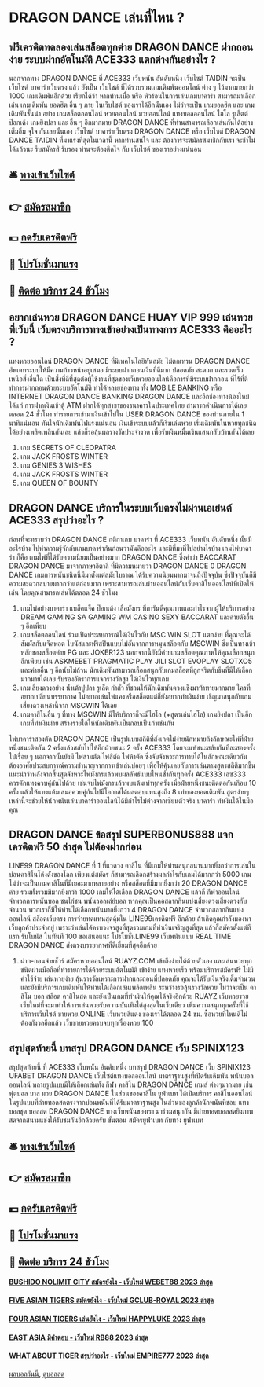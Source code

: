 # DRAGON DANCE เล่นที่ไหน ?
## ฟรีเครดิตทดลองเล่นสล็อตทุกค่าย DRAGON DANCE ฝากถอนง่าย ระบบฝากอัตโนมัติ ACE333 แตกต่างกันอย่างไร ?
นอกจากทาง DRAGON DANCE ที่ ACE333 เว็บพนัน อันดับหนึ่ง เว็บไซต์ TAIDIN จะเป็น เว็บไซต์ บาคาร่าเว็บตรง แล้ว ยังเป็น เว็บไซต์ ที่ได้รวบรวมเกมเดิมพันออนไลน์ ต่าง ๆ ไว้มากมายกว่า 1000 เกมเดิมพันอีกด้วย เรียกได้ว่า หากท่านเบื่อ หรือ หัวร้อนในการเล่นเกมบาคาร่า สามารถมาเลือกเล่น เกมเดิมพัน ยอดฮิต อื่น ๆ ภาย ในเว็บไซต์ ของเราได้อีกนั้นเอง ไม่ว่าจะเป็น เกมยอดฮิต และ เกมเดิมพันชั้นนำ อย่าง เกมสล็อตออนไลน์ หวยออนไลน์ มวยออนไลน์ แทงบอลออนไลน์ ไฮโล รูเล็ตต์ ป๊อกเด้ง เกมยิงปลา และ อื่น ๆ อีกมากมาย DRAGON DANCE ที่ท่านสามารถเลือกเล่นกันได้อย่างเต็มอิ่ม จุใจ กันเลยนั้นเอง เว็บไซต์ บาคาร่าเว็บตรง DRAGON DANCE หรือ เว็บไซต์ DRAGON DANCE TAIDIN ที่มาแรงที่สุดในเวลานี้ หากท่านสนใจ และ ต้องการจะสมัครสมาชิกกับเรา จะช้าไม่ได้แล้วนะ รีบสมัครสิ รับรอง ท่านจะต้องติดใจ กับ เว็บไซต์ ของเราอย่างแน่นอน

## 🛎 [ทางเข้าเว็บไซต์](https://bit.ly/3SdLNi2)
## 👉 [สมัครสมาชิก](https://bit.ly/3SdLNi2)
## 💵 [กดรับเครดิตฟรี](https://bit.ly/3dyRKHj)
## 👑 [โปรโมชั่นมาแรง](https://bit.ly/3dyRKHj)
## 📱 [ติดต่อ บริการ 24 ชัวโมง](https://bit.ly/3dyRKHj)

## อยากเล่นหวย DRAGON DANCE HUAY VIP 999 เล่นหวยที่เว็บนี้ เว็บตรงบริการทางเข้าอย่างเป็นทางการ ACE333 คืออะไร ?
แทงหวยออนไลน์ DRAGON DANCE ที่มีเทคโนโลยีทันสมัย ไม่ตกเทรน DRAGON DANCE อัพเดทระบบให้มีความก้าวหน้าอยู่เสมอ มีระบบฝากถอนเงินที่ดีมาก ปลอดภัย สะดวก และรวดเร็วเหนือสิ่งอื่นใด เป็นสิ่งที่ดีที่สุดต่อผู้ใช้งานที่สุดของเว็บหวยออนไลน์คือการที่มีระบบฝากถอน ที่ไร้ที่ติ ทำการฝากถอนด้วยระบบอัตโนมัติ ทำได้หลายช่องทาง ทั้ง MOBILE BANKING หรือ INTERNET DRAGON DANCE BANKING DRAGON DANCE และอีกช่องทางน้องใหม่ได้แก่ การฝากเงินเข้าตู้ ATM ฝากได้ทุกสาขาของธนาคารในประเทศไทย สามารถดำเนินการได้เลยตลอด 24 ชั่วโมง ทำรายการเข้ามาเงินเข้าไปใน USER DRAGON DANCE ของท่านภายใน 1 นาทีแน่นอน ทันใจนักเดิมพันไฟแรงแน่นอน เงินเข้าระบบแล้วก็เริ่มเล่นหวย เริ่มเดิมพันในหวยทุกชนิดได้อย่างเพลิดเพลินกันเลย แล้วก็รอลุ้นผลรางวัลประจำงวด เพื่อรับเงินหมื่นเงินแสนกลับบ้านกันได้เลย
1. เกม SECRETS OF CLEOPATRA
2. เกม JACK FROSTS WINTER
3. เกม GENIES 3 WISHES
4. เกม JACK FROSTS WINTER
5. เกม QUEEN OF BOUNTY

## DRAGON DANCE บริการในระบบเว็บตรงไม่ผ่านเอเย่นต์ ACE333 สรุปว่าอะไร ?
ก่อนที่จะทราบว่า DRAGON DANCE กติกาเกม บาคาร่า ที่ ACE333 เว็บพนัน อันดับหนึ่ง นั้นมีอะไรบ้าง ไปทำความรู้จักกับเกมบาคาร่ากันก่อนว่ามันคืออะไร และมีที่มาที่ไปอย่างไรบ้าง เกมไพ่บาคาร่า ก็คือ เกมไพ่ที่ได้รับความนิยมเป็นอย่างมาก DRAGON DANCE ซึ่งคำว่า BACCARAT DRAGON DANCE มาจากภาษาอิตาลี ที่มีความหมายว่า DRAGON DANCE 0 DRAGON DANCE เกมการพนันชนิดนี้มีมาตั้งแต่สมัยโบราณ ได้รับความนิยมมากมาจนถึงปัจจุบัน ซึ่งปัจจุบันก็มีความสะดวกสบายมากกว่าแต่ก่อนมาก เพราะสามารถเล่นผ่านออนไลน์กับเว็บคาสิโนออนไลน์ที่เปิดให้เล่น โดยคุณสามารถเล่นได้ตลอด 24 ชั่วโมง
1. เกมไพ่อย่างบาคาร่า แบล็คแจ็ค ป๊อกเด้ง เสือมังกร ที่การันตีคุณภาพและกำไรจากผู้ให้บริการอย่าง DREAM GAMING SA GAMING WM CASINO SEXY BACCARAT และค่ายดังอื่น ๆ อีกเพียบ
2. เกมสล็อตออนไลน์ ร่วมเปิดประสบการณ์ได้เงินไวกับ MSC WIN SLOT แตกง่าย ที่คุณจะได้สัมผัสกับแจ็คพอต โบนัสและฟรีสปินแบบไม่อั้นจากการหมุนสล็อตกับ MSCWIN ซึ่งเป็นทางเข้าหลักของสล็อตค่าย PG และ JOKER123 นอกจากนี้ยังมีค่ายเกมสล็อตคุณภาพให้คุณเลือกสนุกอีกเพียบ เช่น ASKMEBET PRAGMATIC PLAY JILI SLOT EVOPLAY SLOTXO5 และค่ายอื่น ๆ อีกนับไม่ถ้วน นักเดิมพันสามารถเลือกสนุกกับเกมสล็อตที่ถูกจริตกับธีมที่มีให้เลือกมากมายได้เลย รับรองอัตราการแจกรางวัลสูง ได้เงินไวทุกเกม
3. เกมเสี่ยงดวงอย่าง น้ำเต้าปูปลา รูเล็ต กำถั่ว ที่ชวนให้นักเดิมพันดวงแข็งมาท้าทายมากมาย ใครที่อยากเปลี่ยนบรรยากาศ ไม่อยากเล่นไพ่แคงหรือสล็อตแต่ก็ยังอยากทำเงินง่าย เชิญมาสนุกกับเกมเสี่ยงดวงเหล่านี้จาก MSCWIN ได้เลย
4. เกมคาสิโนอื่น ๆ ที่ทาง MSCWIN มีให้บริการก็จะมีไฮโล (+สูตรเล่นไฮโล) เกมยิงปลา เป็นอีกเกมที่ทำเงินง่าย สร้างรายได้ให้นักเดิมพันเป็นกอบเป็นกำเช่นกัน

ไพ่บาคาร่าสองตัด DRAGON DANCE เป็นรูปแบบสถิติที่สังเกตไม่ง่ายนักหมายถึงลักษณะไพ่ที่ฝ่ายหนึ่งชนะติดกัน 2 ครั้งแล้วสลับไปให้อีกฝ่ายชนะ 2 ครั้ง ACE333 โดยจะแพ้ชนะสลับกันทีละสองครั้งไปเรื่อย ๆ นอกจากนั้นยังมี ไพ่สามตัด ไพ่สี่ตัด ไพ่ห้าตัด ซึ่งจับจังหวะการทายได้ในลักษณะเดียวกันต้องอาศัยประสบการณ์ความชำนาญจากการเข้าเล่นบ่อยๆ
เพื่อให้คุ้นเคยกับการเล่นตามสูตรสถิติมากขึ้นแนะนำว่าหลังจากสิ้นสุดจังหวะไพ่มังกรแล้วพบผลลัพธ์แบบไหนซ้ำกันทุกครั้ง ACE333 เอซ333 ควรดักแทงควบคู่กันไปด้วย เช่นจบไพ่มังกรแล้วพบแต้มเท่าทุกครั้ง เมื่อฝ่ายหนึ่งชนะติดต่อกันเกือบ 10 ครั้ง แล้วให้แทงแต้มเสมอควบคู่กันไปมีโอกาสได้ผลตอบแทนสูงถึง 8 เท่าของยอดเดิมพัน สูตรง่ายๆเหล่านี้จะช่วยให้นักพนันเล่นบาคาร่าออนไลน์ได้มีกำไรไม่ต่างจากเซียนตัวจริง บาคาร่า ทำเงินได้ในมือคุณ

## DRAGON DANCE ข้อสรุป SUPERBONUS888 แจกเครดิตฟรี 50 ล่าสุด ไม่ต้องฝากก่อน
LINE99 DRAGON DANCE ที่ 1 ที่แวดวง คาสิโน ที่มีเกมให้ท่านสนุกสนานมากยิ่งกว่าการเล่นใน บ่อนคาสิโนโด่งดังของโลก เพียงแต่สมัคร ก็สามารถเลือกสร้างผลกำไรกับเกมได้มากกว่า 5000 เกม ไม่ว่าจะเป็นเกมคาสิโนที่มีเยอะมากหลายอย่าง หรือสล็อตที่มีมากยิ่งกว่า 20 DRAGON DANCE ค่าย รวมทั้งรวมมีมากยิ่งกว่า 1000 เกมให้ได้เลือก DRAGON DANCE แล้วก็ กีฬาออนไลน์ จำพวกการพนันบอล ชนไก่ชน พนันวอลเล่ย์บอล หากคุณเป็นคอสลากกินแบ่งเสี่ยงดวงเสี่ยงดวงกับจำนวน พวกเราก็มีให้ท่านได้เลือกพนันมากยิ่งกว่า 4 DRAGON DANCE จำพวกสลากกินแบ่งออนไลน์ สล็อตเว็บตรง การจ่ายทดแทนสุดคุ้มใน LINE99เครดิตฟรี อีกด้วย ถ้าเกิดคุณกำลังมองหาเว็บลูกค้าประจำอยู่ เพราะว่าเล่นได้ครบวงจรสูงที่สุดรวมเกมที่ทำเงินเจริญสูงที่สุด แล้วก็สมัครตั้งแต่ทีแรก รับโบนัส ในทันที 100 ขอเสนอแนะ โปรโมชั่นLINE99 เว็บพนันแบบ REAL TIME DRAGON DANCE ส่งตรงบรรยากาศที่ดีเยี่ยมที่สุดอีกด้วย
1. ​​ฝาก-ถอนจ่ายชัวร์ สมัครหวยออนไลน์ RUAYZ.COM เข้าถึงง่ายได้ด้วยตัวเอง และเล่นหวยทุกชนิดผ่านมือถือที่ทำรายการได้ด้วยระบบอัตโนมัติ เข้าง่าย แทงหวยเร็ว พร้อมบริการสมัครฟรี ไม่มีค่าใช้จ่าย เล่นหวยง่าย ลุ้นรางวัลเพราะการฝากและถอนที่ปลอดภัย คุณจะได้รับเงินจริงเต็มจำนวน และยังมีบริการเกมเดิมพันให้ท่านได้เลือกเล่นเพลิดเพลิน ระหว่างรอลุ้นรางวัลหวย ไม่ว่าจะเป็น คาสิโน บอล สล็อต คาสิโนสด และยังเป็นเกมที่ทำเงินให้คุณได้จริงอีกด้วย RUAYZ เว็บหวยรวยเว็บใหม่ที่จะมาทำให้การเล่นหวยรับความบันเทิงได้สูงสุดในเว็บเดียว เพิ่มความสนุกทุกครั้งที่ใช้บริการเว็บไซต์ ขายหวย.ONLINE เว็บหวยสีแดง ของเราได้ตลอด 24 ชม. ซื้อหวยที่ไหนดีไม่ต้องกังวลอีกแล้ว เว็บขายหวยครบจบทุกเรื่องหวย 100

## สรุปสุดท้ายนี้ บทสรุป DRAGON DANCE เว็บ SPINIX123
สรุปสุดท้ายนี้ ที่ ACE333 เว็บพนัน อันดับหนึ่ง บทสรุป DRAGON DANCE เว็บ SPINIX123 UFABET DRAGON DANCE เว็บไซต์แทงบอลออนไลน์ มาตราฐานสูงที่เปิดรับเดิมพัน พนันบอลออนไลน์ หลายรูปแบบมีให้เลือกเล่นทั้ง กีฬา คาสิโน DRAGON DANCE เกมส์ ต่างๆมากมาย เช่น ฟุตบอล บาส มวย DRAGON DANCE ในส่วนของคาสิโน ยูฟ่าเบท ได้เปิดบริการ คาสิโนออนไลน์ ในรูปแบบที่ถ่ายทอดสดตรงจากบ่อนพนันที่ได้รับมาตราฐานสูง ในส่วนของลูกค้านักพนันที่ชอบ แทงบอลชุด บอลสด DRAGON DANCE ทางเว็บพนันของเรา มาร่วมสนุกกัน มีถ่ายทอดบอลสดยิงภาพสดจากสนามแข่งให้รับชมกันอีกด้วยครับ
ขั้นตอน สมัครยูฟ่าเบท กับทาง ยูฟ่าเบท

## 🛎 [ทางเข้าเว็บไซต์](https://bit.ly/3SdLNi2)
## 👉 [สมัครสมาชิก](https://bit.ly/3SdLNi2)
## 💵 [กดรับเครดิตฟรี](https://bit.ly/3dyRKHj)
## 👑 [โปรโมชั่นมาแรง](https://bit.ly/3dyRKHj)
## 📱 [ติดต่อ บริการ 24 ชัวโมง](https://bit.ly/3dyRKHj)

#### [BUSHIDO NOLIMIT CITY สมัครยังไง - เว็บใหม่ WEBET88 2023 ล่าสุด](https://atom.io/themes/bushido%20nolimit%20city%20สมัครยังไง%20-%20เว็บใหม่%20webet88%202023%20ล่าสุด)
#### [FIVE ASIAN TIGERS สมัครยังไง - เว็บใหม่ GCLUB-ROYAL 2023 ล่าสุด](https://atom.io/themes/five%20asian%20tigers%20สมัครยังไง%20-%20เว็บใหม่%20gclub-royal%202023%20ล่าสุด)
#### [FOUR ASIAN TIGERS เล่นยังไง - เว็บใหม่ HAPPYLUKE 2023 ล่าสุด](https://atom.io/themes/four%20asian%20tigers%20เล่นยังไง%20-%20เว็บใหม่%20happyluke%202023%20ล่าสุด)
#### [EAST ASIA มีคำตอบ - เว็บใหม่ RB88 2023 ล่าสุด](https://atom.io/themes/east%20asia%20มีคำตอบ%20-%20เว็บใหม่%20rb88%202023%20ล่าสุด)
#### [WHAT ABOUT TIGER สรุปว่าอะไร - เว็บใหม่ EMPIRE777 2023 ล่าสุด](https://atom.io/themes/what%20about%20tiger%20สรุปว่าอะไร%20-%20เว็บใหม่%20empire777%202023%20ล่าสุด)

[ผลบอลวันนี้](https://siamsport.tv "ผลบอลวันนี้"), [ดูบอลสด](https://siamsport.tv/ดูบอลสด "ดูบอลสด")
